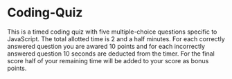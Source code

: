 # Coding-Quiz
 
This is a timed coding quiz with five multiple-choice questions specific to JavaScript. The total allotted time is 2 and a half minutes. For each correctly answered question you are awared 10 points and for each incorrectly answered question 10 seconds are deducted from the timer. For the final score half of your remaining time will be added to your score as bonus points. 
